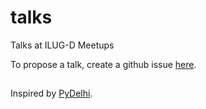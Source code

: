 # talks
Talks at ILUG-D Meetups

To propose a talk, create a github issue [here](https://github.com/ilugd/talks/issues).
## 

Inspired by [PyDelhi](https://github.com/pydelhi/talks).
